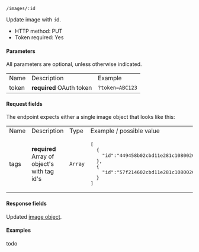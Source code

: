 `/images/:id`

Update image with :id.

* HTTP method: PUT
* Token required: Yes

#### Parameters
All parameters are optional, unless otherwise indicated.
<table>
  <tr>
    <td>Name</td>
    <td>Description</td>
    <td>Example</td>
  </tr>
  <tr>
    <td>token</td>
    <td><strong>required</strong> OAuth token</td>
    <td><code>?token=ABC123</td>
  </tr>
</table>

#### Request fields
The endpoint expects either a single image object that looks like this:

<table>
  <tr>
    <td>Name</td>
    <td>Description</td>
    <td>Type</td>
    <td>Example / possible value</td>
  </tr>
  <tr>
    <td>tags</td>
    <td><strong>required</strong> Array of object's with tag id's</td>
    <td><code>Array</code></td>
    <td><pre>[
  {
    "id":"449458b02cbd11e281c10800200c9a66"
  }, 
  {
    "id":"57f214602cbd11e281c10800200c9a66"
  }
]</pre></td>
  </tr>
</table>


#### Response fields
Updated <a href="image-object.md">image object</a>.

#### Examples
todo